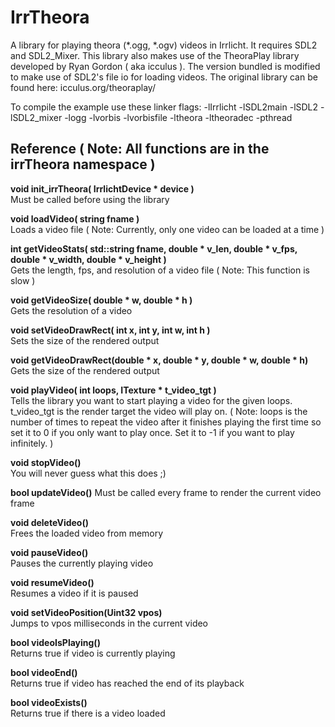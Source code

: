 # IrrTheora
A library for playing theora (*.ogg, *.ogv) videos in Irrlicht. It requires SDL2 and SDL2_Mixer. This library also makes use of the TheoraPlay library developed by Ryan Gordon ( aka icculus ). The version bundled is modified to make use of SDL2's file io for loading videos. The original library can be found here: icculus.org/theoraplay/


To compile the example use these linker flags: -lIrrlicht -lSDL2main -lSDL2 -lSDL2_mixer -logg -lvorbis -lvorbisfile -ltheora -ltheoradec -pthread


## Reference ( Note: All functions are in the irrTheora namespace )

**void init_irrTheora( IrrlichtDevice * device )** \
Must be called before using the library

**void loadVideo( string fname )** \
Loads a video file ( Note: Currently, only one video can be loaded at a time )

**int getVideoStats( std::string fname, double * v_len, double * v_fps, double * v_width, double * v_height )** \
Gets the length, fps, and resolution of a video file  ( Note: This function is slow )

**void getVideoSize( double * w, double * h )** \
Gets the resolution of a video

**void setVideoDrawRect( int x, int y, int w, int h )** \
Sets the size of the rendered output

**void getVideoDrawRect(double * x, double * y, double * w, double * h)** \
Gets the size of the rendered output

**void playVideo( int loops, ITexture * t_video_tgt )** \
Tells the library you want to start playing a video for the given loops.  t_video_tgt is the render target the video will play on.  ( Note: loops is the number of times to repeat the video after it finishes playing the first time so set it to 0 if you only want to play once. Set it to -1 if you want to play infinitely. )

**void stopVideo()** \
You will never guess what this does  ;)

**bool updateVideo()**
Must be called every frame to render the current video frame

**void deleteVideo()** \
Frees the loaded video from memory

**void pauseVideo()** \
Pauses the currently playing video

**void resumeVideo()** \
Resumes a video if it is paused

**void setVideoPosition(Uint32 vpos)** \
Jumps to vpos milliseconds in the current video

**bool videoIsPlaying()** \
Returns true if video is currently playing

**bool videoEnd()** \
Returns true if video has reached the end of its playback

**bool videoExists()** \
Returns true if there is a video loaded
